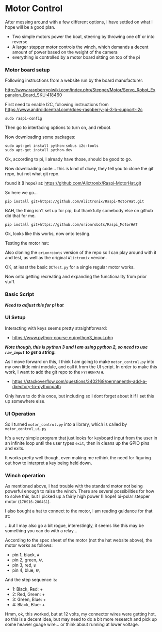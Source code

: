 # Motor Control

After messing around with a few different options, I have settled on what I hope will be a good plan.

 - Two simple motors power the boat, steering by throwing one off or into reverse
 - A larger stepper motor controls the winch, which demands a decent amount of power based on the weight of the camera
 - everything is controlled by a motor board sitting on top of the pi

### Motor board setup

Following instructions from a website run by the board manufacturer:

http://www.raspberrypiwiki.com/index.php/Stepper/Motor/Servo_Robot_Expansion_Board_SKU:418460

First need to enable I2C, following instructions from https://www.androidcentral.com/does-raspberry-pi-3-b-support-i2c

```
sudo raspi-config
```

Then go to interfacing options to turn on, and reboot.

Now downloading some packages:

```
sudo apt-get install python-smbus i2c-tools
sudo apt-get install python-dev
```

Ok, according to pi, I already have those, should be good to go.

Now downloading code... this is kind of dicey, they tell you to clone the git repo, but not what git repo.

found it (I hope) at: https://github.com/Alictronix/Raspi-MotorHat.git

So here we go...

```
pip install git+https://github.com/Alictronix/Raspi-MotorHat.git
```

BAH, the thing isn't set up for pip, but thankfully somebody else on github did that for me.

```
pip install git+https://github.com/orionrobots/Raspi_MotorHAT
```

Ok, looks like this works, now onto testing.

Testing the motor hat:

Also cloning the `orionrobots` version of the repo so I can play around with it and test, as well as the original `Alictronix` version.

OK, at least the basic `DCTest.py` for a single regular motor works.

Now onto getting recreating and expanding the functionality from prior stuff.

### Basic Script

***Need to adjust this for pi hat***

### UI Setup

Interacting with keys seems pretty straightforward:

 - https://www.python-course.eu/python3_input.php

***Note though, this is python 3 and I am using python 2, so need to use `raw_input` to get a string.***
 
As I move forward on this, I think I am going to make `motor_control.py` into my own little mini module, and call it from the UI script.  In order to make this work, I want to add the git repo to the `PYTHONPATH`.

 - https://stackoverflow.com/questions/3402168/permanently-add-a-directory-to-pythonpath

Only have to do this once, but including so I dont forget about it if I set this up somewhere else.

### UI Operation

So I turned `motor_control.py` into a library, which is called by `motor_control_ui.py`

It's a very simple program that just looks for keyboard input from the user in an infinite loop until the user types `exit`, then in cleans up the GPIO pins and exits.

It works pretty well though, even making me rethink the need for figuring out how to interpret a key being held down.

### Winch operation

As mentioned above, I had trouble with the standard motor not being powerful enough to raise the winch.  There are several possibilities for how to solve this, but I picked up a fairly high power (I hope) bi-polar stepper motor (`17HS16-2004S1`).

I also bought a hat to connect to the motor, I am reading guidance for that at: 


...but I may also go a bit rogue, interestingly, it seems like this may be something you can do with a relay...

According to the spec sheet of the motor (not the hat website above), the motor works as follows:

 - pin 1, black, `A`
 - pin 2, green, `A\`
 - pin 3, red,   `B`
 - pin 4, blue,  `B\`

And the step sequence is:

 - 1: Black, Red: +
 - 2: Red, Green: +
 - 3: Green, Blue: +
 - 4: Black, Blue: + 

Hmm, ok, this worked, but at 12 volts, my connector wires were getting hot, so this is a decent idea, but may need to do a bit more research and pick up some heavier guage wire... or think about running at lower voltage.







